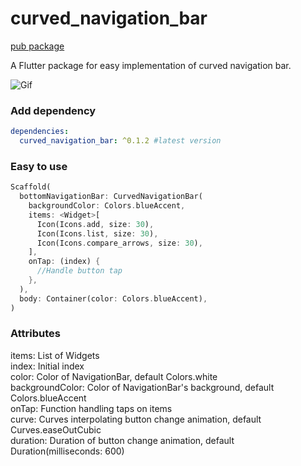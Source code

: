 # curved_navigation_bar
[pub package](https://github.com/rafalbednarczuk/curved_navigation_bar)

A Flutter package for easy implementation of curved navigation bar. 

![Gif](https://github.com/rafalbednarczuk/curved_navigation_bar/blob/master/example.gif "Fancy Gif")

### Add dependency

```yaml
dependencies:
  curved_navigation_bar: ^0.1.2 #latest version
```

### Easy to use

```dart
Scaffold(
  bottomNavigationBar: CurvedNavigationBar(
    backgroundColor: Colors.blueAccent,
    items: <Widget>[
      Icon(Icons.add, size: 30),
      Icon(Icons.list, size: 30),
      Icon(Icons.compare_arrows, size: 30),
    ],
    onTap: (index) {
      //Handle button tap
    },
  ),
  body: Container(color: Colors.blueAccent),
)
```

### Attributes

items: List of Widgets  
index: Initial index  
color: Color of NavigationBar, default Colors.white  
backgroundColor: Color of NavigationBar's background, default Colors.blueAccent  
onTap: Function handling taps on items  
curve: Curves interpolating button change animation, default Curves.easeOutCubic  
duration: Duration of button change animation, default Duration(milliseconds: 600)